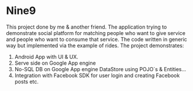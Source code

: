 Nine9
=====
This project done by me & another friend. The application trying to demonstrate social platform for matching people who want to give service and people who want to consume that service. The code written in generic way but implemented via the example of rides.
The project demonstrates:
1. Android App with UI & UX.
2. Serve side on Google App engine
3. No-SQL DB on Google App engine DataStore using POJO`s & Entities...
4. Integration with Facebook SDK for user login and creating Facebook posts etc.
